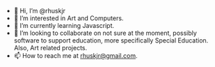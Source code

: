 - 👋 Hi, I’m @rhuskjr
- 👀 I’m interested in Art and Computers.
- 🌱 I’m currently learning Javascript.
- 💞️ I’m looking to collaborate on not sure at the moment, possibly software to support education, more specifically Special Education. Also, Art related projects.
- 📫 How to reach me at rhuskjr@gmail.com.

<!---
rhuskjr/rhuskjr is a ✨ special ✨ repository because its `README.md` (this file) appears on your GitHub profile.
You can click the Preview link to take a look at your changes.
--->
